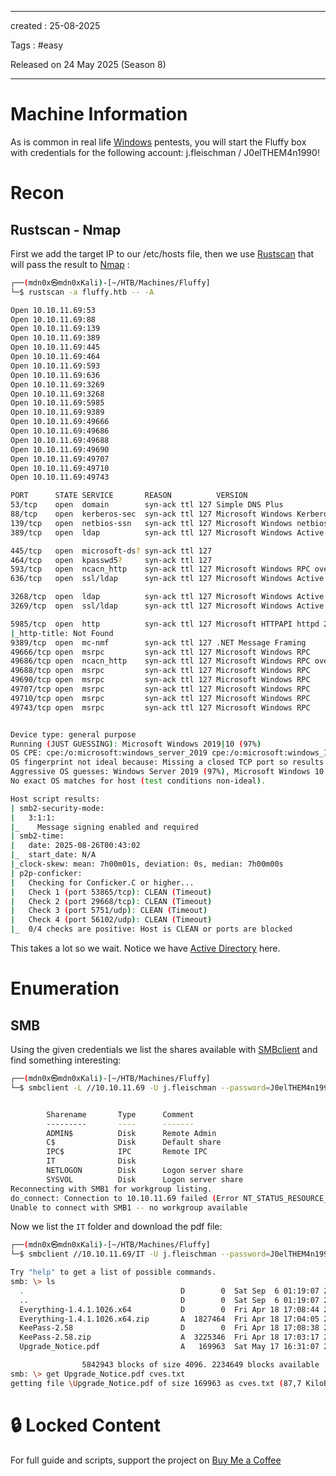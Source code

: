 - - - 
created : 25-08-2025 

Tags : #easy 

Released on 24 May 2025 (Season 8)
- - - 
# Machine Information

As is common in real life [Windows](../../../3%20-%20Tags/Hacking%20Concepts/Windows.md) pentests, you will start the Fluffy box with credentials for the following account: j.fleischman / J0elTHEM4n1990!
# Recon
## Rustscan - Nmap

First we add the target IP to our /etc/hosts file, then we use [Rustscan](../../../3%20-%20Tags/Hacking%20Tools/Rustscan.md) that will pass the result to [Nmap](../../../3%20-%20Tags/Hacking%20Tools/Nmap.md) :

```bash
┌──(mdn0x㉿mdn0xKali)-[~/HTB/Machines/Fluffy]
└─$ rustscan -a fluffy.htb -- -A 

Open 10.10.11.69:53
Open 10.10.11.69:88
Open 10.10.11.69:139
Open 10.10.11.69:389
Open 10.10.11.69:445
Open 10.10.11.69:464
Open 10.10.11.69:593
Open 10.10.11.69:636
Open 10.10.11.69:3269
Open 10.10.11.69:3268
Open 10.10.11.69:5985
Open 10.10.11.69:9389
Open 10.10.11.69:49666
Open 10.10.11.69:49686
Open 10.10.11.69:49688
Open 10.10.11.69:49690
Open 10.10.11.69:49707
Open 10.10.11.69:49710
Open 10.10.11.69:49743

PORT      STATE SERVICE       REASON          VERSION
53/tcp    open  domain        syn-ack ttl 127 Simple DNS Plus
88/tcp    open  kerberos-sec  syn-ack ttl 127 Microsoft Windows Kerberos (server time: 2025-08-26 00:41:50Z)
139/tcp   open  netbios-ssn   syn-ack ttl 127 Microsoft Windows netbios-ssn
389/tcp   open  ldap          syn-ack ttl 127 Microsoft Windows Active Directory LDAP (Domain: fluffy.htb0., Site: Default-First-Site-Name)

445/tcp   open  microsoft-ds? syn-ack ttl 127
464/tcp   open  kpasswd5?     syn-ack ttl 127
593/tcp   open  ncacn_http    syn-ack ttl 127 Microsoft Windows RPC over HTTP 1.0
636/tcp   open  ssl/ldap      syn-ack ttl 127 Microsoft Windows Active Directory LDAP (Domain: fluffy.htb0., Site: Default-First-Site-Name)

3268/tcp  open  ldap          syn-ack ttl 127 Microsoft Windows Active Directory LDAP (Domain: fluffy.htb0., Site: Default-First-Site-Name)
3269/tcp  open  ssl/ldap      syn-ack ttl 127 Microsoft Windows Active Directory LDAP (Domain: fluffy.htb0., Site: Default-First-Site-Name)

5985/tcp  open  http          syn-ack ttl 127 Microsoft HTTPAPI httpd 2.0 (SSDP/UPnP)
|_http-title: Not Found
9389/tcp  open  mc-nmf        syn-ack ttl 127 .NET Message Framing
49666/tcp open  msrpc         syn-ack ttl 127 Microsoft Windows RPC
49686/tcp open  ncacn_http    syn-ack ttl 127 Microsoft Windows RPC over HTTP 1.0
49688/tcp open  msrpc         syn-ack ttl 127 Microsoft Windows RPC
49690/tcp open  msrpc         syn-ack ttl 127 Microsoft Windows RPC
49707/tcp open  msrpc         syn-ack ttl 127 Microsoft Windows RPC
49710/tcp open  msrpc         syn-ack ttl 127 Microsoft Windows RPC
49743/tcp open  msrpc         syn-ack ttl 127 Microsoft Windows RPC


Device type: general purpose
Running (JUST GUESSING): Microsoft Windows 2019|10 (97%)
OS CPE: cpe:/o:microsoft:windows_server_2019 cpe:/o:microsoft:windows_10
OS fingerprint not ideal because: Missing a closed TCP port so results incomplete
Aggressive OS guesses: Windows Server 2019 (97%), Microsoft Windows 10 1903 - 21H1 (91%)
No exact OS matches for host (test conditions non-ideal).

Host script results:
| smb2-security-mode: 
|   3:1:1: 
|_    Message signing enabled and required
| smb2-time: 
|   date: 2025-08-26T00:43:02
|_  start_date: N/A
|_clock-skew: mean: 7h00m01s, deviation: 0s, median: 7h00m00s
| p2p-conficker: 
|   Checking for Conficker.C or higher...
|   Check 1 (port 53865/tcp): CLEAN (Timeout)
|   Check 2 (port 29668/tcp): CLEAN (Timeout)
|   Check 3 (port 5751/udp): CLEAN (Timeout)
|   Check 4 (port 56102/udp): CLEAN (Timeout)
|_  0/4 checks are positive: Host is CLEAN or ports are blocked

```

This takes a lot so we wait.
Notice we have [Active Directory](../../../3%20-%20Tags/Hacking%20Concepts/Active%20Directory.md) here.
# Enumeration
## SMB 

Using the given credentials we list the shares available with [SMBclient](../../../3%20-%20Tags/Hacking%20Tools/SMBclient.md) and find something interesting:

```bash
┌──(mdn0x㉿mdn0xKali)-[~/HTB/Machines/Fluffy]
└─$ smbclient -L //10.10.11.69 -U j.fleischman --password=J0elTHEM4n1990!


        Sharename       Type      Comment
        ---------       ----      -------
        ADMIN$          Disk      Remote Admin
        C$              Disk      Default share
        IPC$            IPC       Remote IPC
        IT              Disk      
        NETLOGON        Disk      Logon server share 
        SYSVOL          Disk      Logon server share 
Reconnecting with SMB1 for workgroup listing.
do_connect: Connection to 10.10.11.69 failed (Error NT_STATUS_RESOURCE_NAME_NOT_FOUND)
Unable to connect with SMB1 -- no workgroup available
```

Now we list the `IT` folder and download the pdf file:

```bash
┌──(mdn0x㉿mdn0xKali)-[~/HTB/Machines/Fluffy]
└─$ smbclient //10.10.11.69/IT -U j.fleischman --password=J0elTHEM4n1990! 

Try "help" to get a list of possible commands.
smb: \> ls
  .                                   D        0  Sat Sep  6 01:19:07 2025
  ..                                  D        0  Sat Sep  6 01:19:07 2025
  Everything-1.4.1.1026.x64           D        0  Fri Apr 18 17:08:44 2025
  Everything-1.4.1.1026.x64.zip       A  1827464  Fri Apr 18 17:04:05 2025
  KeePass-2.58                        D        0  Fri Apr 18 17:08:38 2025
  KeePass-2.58.zip                    A  3225346  Fri Apr 18 17:03:17 2025
  Upgrade_Notice.pdf                  A   169963  Sat May 17 16:31:07 2025

                5842943 blocks of size 4096. 2234649 blocks available
smb: \> get Upgrade_Notice.pdf cves.txt
getting file \Upgrade_Notice.pdf of size 169963 as cves.txt (87,7 KiloBytes/sec) (average 87,7 KiloBytes/sec)
```
# 🔒 Locked Content

For full guide and scripts, support the project on [Buy Me a Coffee](https://buymeacoffee.com/mdn0x)